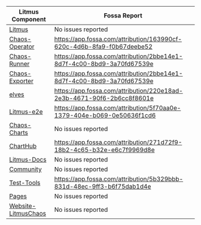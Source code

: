 |Litmus Component | Fossa Report |
|-----------------|--------------|
|[Litmus](https://github.com/litmuschaos/litmus) | No issues reported |
|[Chaos-Operator](https://github.com/litmuschaos/chaos-operator) | https://app.fossa.com/attribution/163990cf-620c-4d6b-8fa9-f0b67deebe52 | 
|[Chaos-Runner](https://github.com/litmuschaos/chart-runner) | https://app.fossa.com/attribution/2bbe14e1-8d7f-4c00-8bd9-3a70fd67539e | 
|[Chaos-Exporter](https://github.com/litmuschaos/chart-exporter) | https://app.fossa.com/attribution/2bbe14e1-8d7f-4c00-8bd9-3a70fd67539e | 
|[elves](https://github.com/litmuschaos/elves) | https://app.fossa.com/attribution/220e18ad-2e3b-4671-90f6-2b6cc8f8601e | 
|[Litmus-e2e](https://github.com/litmuschaos/litmus-e2e) |  https://app.fossa.com/attribution/5f70aa0e-1379-404e-b069-0e50636f1cd6 | 
|[Chaos-Charts](https://github.com/litmuschaos/chaos-charts) | No issues reported | 
|[ChartHub](https://github.com/litmuschaos/charthub.litmuschaos.io) | https://app.fossa.com/attribution/271d72f9-18b2-4c65-b32e-e6c7f9969d8e | 
|[Litmus-Docs](https://github.com/litmuschaos/litmus-docs) | No issues reported | 
|[Community](https://github.com/litmuschaos/community) | No issues reported |
|[Test-Tools](https://github.com/litmuschaos/test-tools) | https://app.fossa.com/attribution/5b329bbb-831d-48ec-9ff3-b6f75dab1d4e |
|[Pages](https://github.com/litmuschaos/pages) | No issues reported |
|[Website-LitmusChaos](https://github.com/litmuschaos/website-litmuschaos) | No issues reported |

